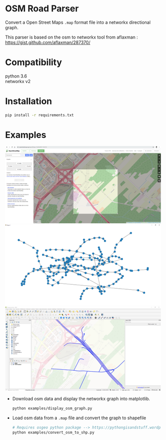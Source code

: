 # OSM Road Parser
Convert a Open Street Maps `.map` format file into a networkx directional graph.

This parser is based on the osm to networkx tool from aflaxman : https://gist.github.com/aflaxman/287370/

# Compatibility
python 3.6  
networkx v2

# Installation
```sh
pip install -r requirements.txt
```

# Examples
![OSM exporter](doc/osm_road_exporter.png)
![Networkx graph](doc/osm_networkx_graph.png)
![OSM to SHP](doc/osm_to_shp.png)

- Download osm data and display the networkx graph into matplotlib.

    ```sh
    python examples/display_osm_graph.py
    ```
- Load osm data from a `.map` file and convert the graph to shapefile
    ```sh
    # Requires osgeo python package --> https://pythongisandstuff.wordpress.com/2016/04/13/installing-gdal-ogr-for-python-on-windows/
    python examples/convert_osm_to_shp.py
    ```
